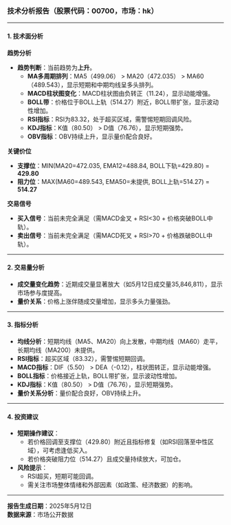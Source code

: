 ### 技术分析报告（股票代码：00700，市场：hk）

---

#### 1. 技术面分析

**趋势分析**  
- **趋势判断**：当前趋势为**上升**。  
  - **MA多周期排列**：MA5（499.06） > MA20（472.035） > MA60（489.543），显示短期和中期均线呈多头排列。  
  - **MACD柱状图变化**：MACD柱状图由负转正（11.24），显示动能增强。  
  - **BOLL带**：价格位于BOLL上轨（514.27）附近，BOLL带扩张，显示波动性增加。  
  - **RSI指标**：RSI为83.32，处于超买区域，需警惕短期回调风险。  
  - **KDJ指标**：K值（80.50） > D值（76.76），显示短期强势。  
  - **OBV指标**：OBV持续上升，显示量价配合良好。

**关键价位**  
- **支撑位**：MIN(MA20=472.035, EMA12=488.84, BOLL下轨=429.80) = **429.80**  
- **阻力位**：MAX(MA60=489.543, EMA50=未提供, BOLL上轨=514.27) = **514.27**

**交易信号**  
- **买入信号**：当前未完全满足（需MACD金叉 + RSI<30 + 价格突破BOLL中轨）。  
- **卖出信号**：当前未完全满足（需MACD死叉 + RSI>70 + 价格跌破BOLL中轨）。

---

#### 2. 交易量分析  
- **成交量变化趋势**：近期成交量显著放大（如5月12日成交量35,846,811），显示市场参与度提高。  
- **量价关系**：价格上涨伴随成交量增加，显示多头力量强劲。

---

#### 3. 指标分析  
- **均线分析**：短期均线（MA5、MA20）向上发散，中期均线（MA60）走平，长期均线（MA200）未提供。  
- **RSI指标**：超买区域（83.32），需警惕短期回调。  
- **MACD指标**：DIF（5.50） > DEA（-0.12），柱状图转正，显示动能增强。  
- **BOLL指标**：价格接近上轨，BOLL带扩张，显示波动性增加。  
- **KDJ指标**：K值（80.50） > D值（76.76），显示短期强势。  
- **量价关系分析**：量价配合良好，OBV持续上升。

---

#### 4. 投资建议  
- **短期操作建议**：  
  - 若价格回调至支撑位（429.80）附近且指标修复（如RSI回落至中性区域），可考虑逢低买入。  
  - 若价格突破阻力位（514.27）且成交量持续放大，可加仓。  
- **风险提示**：  
  - RSI超买，短期可能回调。  
  - 需关注市场整体情绪和外部因素（如政策、经济数据）的影响。

---

**报告生成日期**：2025年5月12日  
**数据来源**：市场公开数据